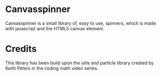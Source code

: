 # Canvasspinner

Canvasspinner is a small library of, easy to use, spinners, which is made with javascript and the HTML5 canvas element. 



# Credits

This library has been build upon the utils and particle library created by Keith Peters in the coding math video series. 



